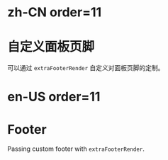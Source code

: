 # zh-CN order=11

# 自定义面板页脚

可以通过 `extraFooterRender` 自定义对面板页脚的定制。

# en-US order=11

# Footer

Passing custom footer with `extraFooterRender`.
